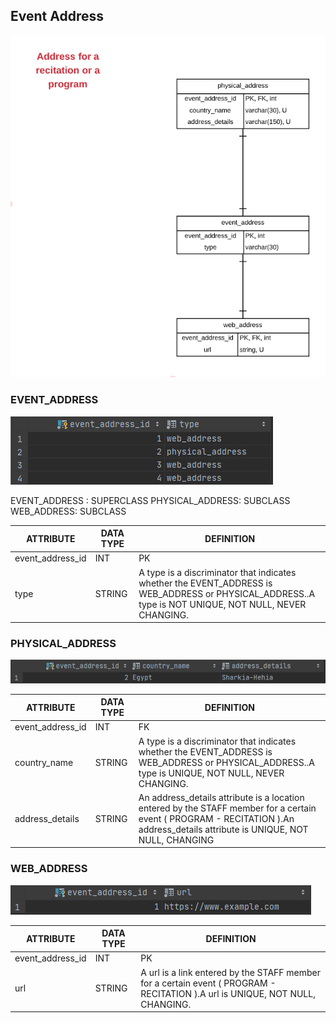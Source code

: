 ## **Event Address**

![](./img/address-model.png)

### **EVENT\_ADDRESS**
![](./img/samples/event_adress.png)

EVENT\_ADDRESS : SUPERCLASS PHYSICAL\_ADDRESS: SUBCLASS WEB\_ADDRESS: SUBCLASS

| ATTRIBUTE | DATA TYPE | DEFINITION |
| --- | --- | --- |
| event\_address\_id | INT | PK |
| type | STRING | A type is a discriminator that indicates whether the EVENT\_ADDRESS is WEB\_ADDRESS or PHYSICAL\_ADDRESS..A type is NOT UNIQUE, NOT NULL, NEVER CHANGING. |

### **PHYSICAL\_ADDRESS**
![](./img/samples/physical_adress.png)

| ATTRIBUTE | DATA TYPE | DEFINITION |
| --- | --- | --- |
| event\_address\_id | INT | FK |
| country\_name | STRING | A type is a discriminator that indicates whether the EVENT\_ADDRESS is WEB\_ADDRESS or PHYSICAL\_ADDRESS..A type is UNIQUE, NOT NULL, NEVER CHANGING. |
| address\_details | STRING | An address\_details attribute is a location entered by the STAFF member for a certain event ( PROGRAM - RECITATION ).An address\_details attribute is UNIQUE, NOT NULL, CHANGING |

### **WEB\_ADDRESS**
![](./img/samples/web_adress.png)

| ATTRIBUTE | DATA TYPE | DEFINITION |
| --- | --- | --- |
| event\_address\_id | INT | PK |
| url | STRING | A url is a link entered by the STAFF member for a certain event ( PROGRAM - RECITATION ).A url is UNIQUE, NOT NULL, CHANGING. |

##
